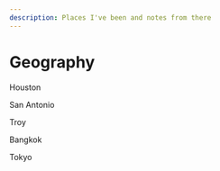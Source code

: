 ```yaml
---
description: Places I've been and notes from there
---
```


# Geography

Houston 

San Antonio

Troy 

Bangkok

Tokyo 



